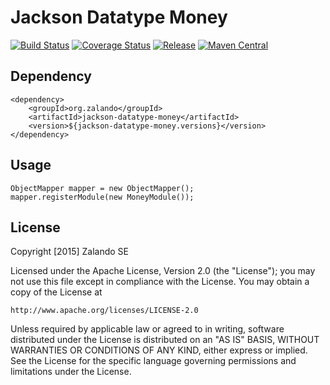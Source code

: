 # Jackson Datatype Money

[![Build Status](https://img.shields.io/travis/zalando/jackson-datataype-money.svg)](https://travis-ci.org/zalando/jackson-datataype-money)
[![Coverage Status](https://img.shields.io/coveralls/zalando/jackson-datataype-money.svg)](https://coveralls.io/r/zalando/jackson-datataype-money)
[![Release](https://img.shields.io/github/release/zalando/jackson-datataype-money.svg)](https://github.com/zalando/jackson-datataype-money/releases)
[![Maven Central](https://img.shields.io/maven-central/v/org.zalando/jackson-datatype-money.svg)](https://maven-badges.herokuapp.com/maven-central/org.zalando/jackson-datatype-money)

## Dependency

    <dependency>
        <groupId>org.zalando</groupId>
        <artifactId>jackson-datatype-money</artifactId>
        <version>${jackson-datatype-money.versions}</version>
    </dependency>

## Usage

    ObjectMapper mapper = new ObjectMapper();
    mapper.registerModule(new MoneyModule());

## License

Copyright [2015] Zalando SE

Licensed under the Apache License, Version 2.0 (the "License");
you may not use this file except in compliance with the License.
You may obtain a copy of the License at

    http://www.apache.org/licenses/LICENSE-2.0

Unless required by applicable law or agreed to in writing, software
distributed under the License is distributed on an "AS IS" BASIS,
WITHOUT WARRANTIES OR CONDITIONS OF ANY KIND, either express or implied.
See the License for the specific language governing permissions and
limitations under the License.
